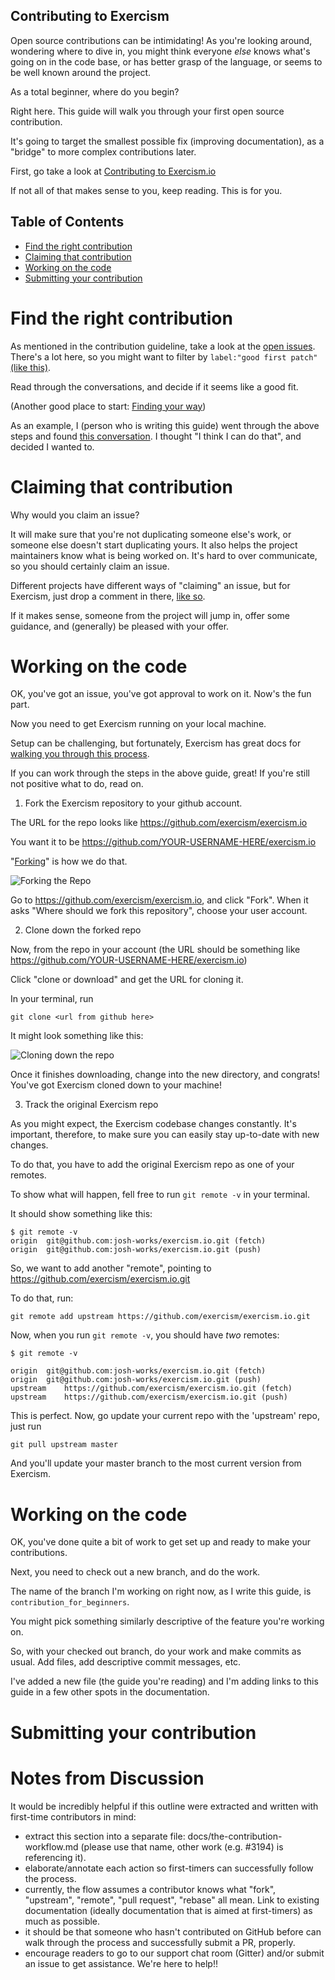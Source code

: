 ## Contributing to Exercism

Open source contributions can be intimidating! As you're looking around, wondering where to dive in, you might think everyone _else_ knows what's going on in the code base, or has better grasp of the language, or seems to be well known around the project.

As a total beginner, where do you begin?

Right here. This guide will walk you through your first open source contribution.

It's going to target the smallest possible fix (improving documentation), as a "bridge" to more complex contributions later.

First, go take a look at [Contributing to Exercism.io](https://github.com/exercism/exercism.io/blob/master/CONTRIBUTING.md#submitting-code-changes)

If not all of that makes sense to you, keep reading. This is for you.


## Table of Contents

- [Find the right contribution](#find-the-right-contribution)
- [Claiming that contribution](#claiming-that-contribution)
- [Working on the code](#working-on-the-code)
- [Submitting your contribution](#submitting-your-contribution)

# Find the right contribution

As mentioned in the contribution guideline, take a look at the [open issues](https://github.com/exercism/exercism.io/issues). There's a lot here, so you might want to filter by `label:"good first patch"` [(like this)](https://github.com/exercism/exercism.io/labels/good%20first%20patch).

Read through the conversations, and decide if it seems like a good fit.

(Another good place to start: [Finding your way](https://github.com/exercism/docs/blob/master/finding-your-way.md))

As an example, I (person who is writing this guide) went through the above steps and found [this conversation](https://github.com/exercism/exercism.io/issues/3252). I thought "I think I can do that", and decided I wanted to.

# Claiming that contribution

Why would you claim an issue?

It will make sure that you're not duplicating someone else's work, or someone else doesn't start duplicating yours. It also helps the project maintainers know what is being worked on. It's hard to over communicate, so you should certainly claim an issue.

Different projects have different ways of "claiming" an issue, but for Exercism, just drop a comment in there, [like so](https://github.com/exercism/exercism.io/issues/3252#issuecomment-312428804).

If it makes sense, someone from the project will jump in, offer some guidance, and (generally) be pleased with your offer.

# Working on the code

OK, you've got an issue, you've got approval to work on it. Now's the fun part.

Now you need to get Exercism running on your local machine.

Setup can be challenging, but fortunately, Exercism has great docs for [walking you through this process](https://github.com/exercism/exercism.io/blob/master/docs/setting-up-local-development.md).

If you can work through the steps in the above guide, great! If you're still not positive what to do, read on.

1. Fork the Exercism repository to your github account.

The URL for the repo looks like https://github.com/exercism/exercism.io

You want it to be https://github.com/YOUR-USERNAME-HERE/exercism.io

"[Forking](https://help.github.com/articles/fork-a-repo/)" is how we do that.



![Forking the Repo](https://cl.ly/0u0b1C1n0c1P/Screen%20Recording%202017-08-01%20at%2011.06%20AM.gif)

Go to https://github.com/exercism/exercism.io, and click "Fork". When it asks "Where should we fork this repository", choose your user account.

2. Clone down the forked repo

Now, from the repo in your account (the URL should be something like https://github.com/YOUR-USERNAME-HERE/exercism.io)

Click "clone or download" and get the URL for cloning it.

In your terminal, run

```shell
git clone <url from github here>
```

It might look something like this:

![Cloning down the repo](https://cl.ly/0j3f3V1u2611/Screen%20Recording%202017-08-01%20at%2011.08%20AM.gif)

Once it finishes downloading, change into the new directory, and congrats! You've got Exercism cloned down to your machine!


3. Track the original Exercism repo

As you might expect, the Exercism codebase changes constantly. It's important, therefore, to make sure you can easily stay up-to-date with new changes.

To do that, you have to add the original Exercism repo as one of your remotes.

To show what will happen, fell free to run `git remote -v` in your terminal.

It should show something like this:

```shell
$ git remote -v
origin	git@github.com:josh-works/exercism.io.git (fetch)
origin	git@github.com:josh-works/exercism.io.git (push)
```

So, we want to add another "remote", pointing to https://github.com/exercism/exercism.io.git

To do that, run:

`git remote add upstream https://github.com/exercism/exercism.io.git`

Now, when you run `git remote -v`, you should have _two_ remotes:

```shell
$ git remote -v

origin	git@github.com:josh-works/exercism.io.git (fetch)
origin	git@github.com:josh-works/exercism.io.git (push)
upstream	https://github.com/exercism/exercism.io.git (fetch)
upstream	https://github.com/exercism/exercism.io.git (push)
```

This is perfect. Now, go update your current repo with the 'upstream' repo, just run

```shell
git pull upstream master
```

And you'll update your master branch to the most current version from Exercism.


# Working on the code

OK, you've done quite a bit of work to get set up and ready to make your contributions.

Next, you need to check out a new branch, and do the work.

The name of the branch I'm working on right now, as I write this guide, is `contribution_for_beginners`.

You might pick something similarly descriptive of the feature you're working on.

So, with your checked out branch, do your work and make commits as usual. Add files, add descriptive commit messages, etc.

I've added a new file (the guide you're reading) and I'm adding links to this guide in a few other spots in the documentation.



# Submitting your contribution







# Notes from Discussion

It would be incredibly helpful if this outline were extracted and written with first-time contributors in mind:

 - extract this section into a separate file: docs/the-contribution-workflow.md (please use that name, other work (e.g. #3194) is referencing it).
 - elaborate/annotate each action so first-timers can successfully follow the process.
- currently, the flow assumes a contributor knows what "fork", "upstream", "remote", "pull request", "rebase" all mean. Link to existing documentation (ideally documentation that is aimed at first-timers) as much as possible.
- it should be that someone who hasn't contributed on GitHub before can walk through the process and successfully submit a PR, properly.
 - encourage readers to go to our support chat room (Gitter) and/or submit an issue to get assistance. We're here to help!!
